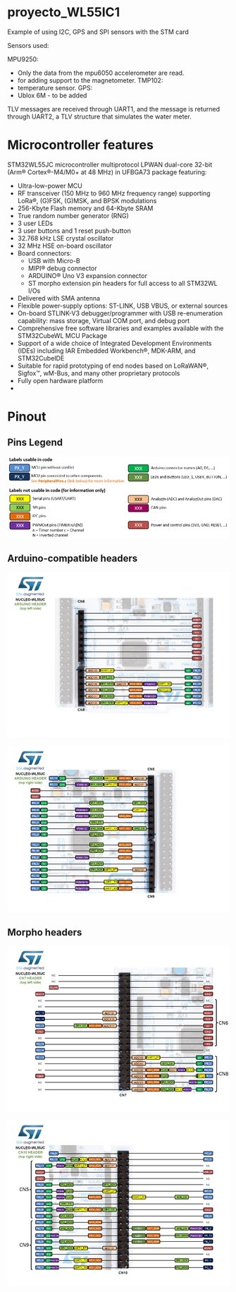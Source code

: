 # proyecto_WL55IC1
Example of using I2C, GPS and SPI sensors with the STM card

Sensors used:

MPU9250:
- Only the data from the mpu6050 accelerometer are read.
- for adding support to the magnetometer.
TMP102:
- temperature sensor.
GPS:
- Ublox 6M - to be added

TLV messages are received through UART1, and the message is returned through UART2, a TLV structure that simulates the water meter.

# Microcontroller features

STM32WL55JC microcontroller multiprotocol LPWAN dual-core 32-bit (Arm® Cortex®-M4/M0+ at 48 MHz) in UFBGA73 package featuring:

- Ultra-low-power MCU
- RF transceiver (150 MHz to 960 MHz frequency range) supporting LoRa®, (G)FSK, (G)MSK, and BPSK modulations
- 256-Kbyte Flash memory and 64-Kbyte SRAM
- True random number generator (RNG)
- 3 user LEDs
- 3 user buttons and 1 reset push-button
- 32.768 kHz LSE crystal oscillator
- 32 MHz HSE on-board oscillator
- Board connectors:
  - USB with Micro-B
  - MIPI® debug connector
  - ARDUINO® Uno V3 expansion connector
  - ST morpho extension pin headers for full access to all STM32WL I/Os
- Delivered with SMA antenna
- Flexible power-supply options: ST-LINK, USB VBUS, or external sources
- On-board STLINK-V3 debugger/programmer with USB re-enumeration capability: mass storage, Virtual COM port, and debug port
- Comprehensive free software libraries and examples available with the STM32CubeWL MCU Package
- Support of a wide choice of Integrated Development Environments (IDEs) including IAR Embedded Workbench®, MDK-ARM, and STM32CubeIDE
- Suitable for rapid prototyping of end nodes based on LoRaWAN®, Sigfox™, wM-Bus, and many other proprietary protocols
- Fully open hardware platform
- 
# Pinout

## Pins Legend

![Texto alternativo](/img/pinout_legend_2017-06-28-2.png)

## Arduino-compatible headers

![Texto alternativo](/img/nucleo_wl55jc_arduino_left_2021_2_1.png)

![Texto alternativo](/img/nucleo_wl55jc_arduino_right_2021_2_1.png)

## Morpho headers

![Texto alternativo](/img/nucleo_wl55jc_morpho_left_2021_2_1.png)

![Texto alternativo](/img/nucleo_wl55jc_morpho_right_2021_2_1.png)

